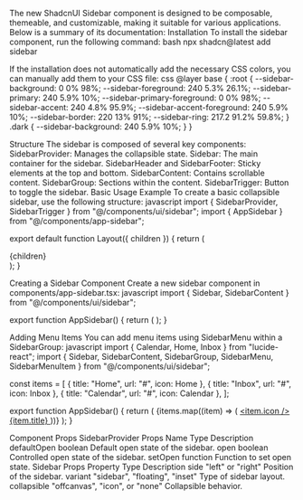 The new ShadcnUI Sidebar component is designed to be composable, themeable, and customizable, making it suitable for various applications. Below is a summary of its documentation:
Installation
To install the sidebar component, run the following command:
bash
npx shadcn@latest add sidebar

If the installation does not automatically add the necessary CSS colors, you can manually add them to your CSS file:
css
@layer base {
:root {
  --sidebar-background: 0 0% 98%;
  --sidebar-foreground: 240 5.3% 26.1%;
  --sidebar-primary: 240 5.9% 10%;
  --sidebar-primary-foreground: 0 0% 98%;
  --sidebar-accent: 240 4.8% 95.9%;
  --sidebar-accent-foreground: 240 5.9% 10%;
  --sidebar-border: 220 13% 91%;
  --sidebar-ring: 217.2 91.2% 59.8%;
}
.dark {
  --sidebar-background: 240 5.9% 10%;
}
}

Structure
The sidebar is composed of several key components:
SidebarProvider: Manages the collapsible state.
Sidebar: The main container for the sidebar.
SidebarHeader and SidebarFooter: Sticky elements at the top and bottom.
SidebarContent: Contains scrollable content.
SidebarGroup: Sections within the content.
SidebarTrigger: Button to toggle the sidebar.
Basic Usage Example
To create a basic collapsible sidebar, use the following structure:
javascript
import { SidebarProvider, SidebarTrigger } from "@/components/ui/sidebar";
import { AppSidebar } from "@/components/app-sidebar";

export default function Layout({ children }) {
    return (
        <SidebarProvider>
            <AppSidebar />
            <main>
                <SidebarTrigger />
                {children}
            </main>
        </SidebarProvider>
    );
}

Creating a Sidebar Component
Create a new sidebar component in components/app-sidebar.tsx:
javascript
import { Sidebar, SidebarContent } from "@/components/ui/sidebar";

export function AppSidebar() {
    return (
        <Sidebar>
            <SidebarContent />
        </Sidebar>
    );
}

Adding Menu Items
You can add menu items using SidebarMenu within a SidebarGroup:
javascript
import { Calendar, Home, Inbox } from "lucide-react";
import { Sidebar, SidebarContent, SidebarGroup, SidebarMenu, SidebarMenuItem } from "@/components/ui/sidebar";

const items = [
    { title: "Home", url: "#", icon: Home },
    { title: "Inbox", url: "#", icon: Inbox },
    { title: "Calendar", url: "#", icon: Calendar },
];

export function AppSidebar() {
    return (
        <Sidebar>
            <SidebarContent>
                <SidebarGroup>
                    <SidebarMenu>
                        {items.map((item) => (
                            <SidebarMenuItem key={item.title}>
                                <a href={item.url}>
                                    <item.icon />
                                    <span>{item.title}</span>
                                </a>
                            </SidebarMenuItem>
                        ))}
                    </SidebarMenu>
                </SidebarGroup>
            </SidebarContent>
        </Sidebar>
    );
}

Component Props
SidebarProvider Props
Name	Type	Description
defaultOpen	boolean	Default open state of the sidebar.
open	boolean	Controlled open state of the sidebar.
setOpen	function	Function to set open state.
Sidebar Props
Property	Type	Description
side	"left" or "right"	Position of the sidebar.
variant	"sidebar", "floating", "inset"	Type of sidebar layout.
collapsible	"offcanvas", "icon", or "none"	Collapsible behavior.